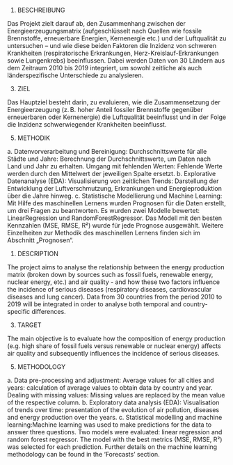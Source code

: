 1. BESCHREIBUNG
   
Das Projekt zielt darauf ab, den Zusammenhang zwischen der Energieerzeugungsmatrix (aufgeschlüsselt nach Quellen wie fossile Brennstoffe, erneuerbare Energien, Kernenergie etc.) und der Luftqualität zu untersuchen – und wie diese beiden Faktoren die Inzidenz von schweren Krankheiten (respiratorische Erkrankungen, Herz-Kreislauf-Erkrankungen sowie Lungenkrebs) beeinflussen. Dabei werden Daten von 30 Ländern aus dem Zeitraum 2010 bis 2019 integriert, um sowohl zeitliche als auch länderspezifische Unterschiede zu analysieren.


3. ZIEL
   
Das Hauptziel besteht darin, zu evaluieren, wie die Zusammensetzung der Energieerzeugung (z. B. hoher Anteil fossiler Brennstoffe gegenüber erneuerbaren oder Kernenergie) die Luftqualität beeinflusst und in der Folge die Inzidenz schwerwiegender Krankheiten beeinflusst.


5. METHODIK
   
a. Datenvorverarbeitung und Bereinigung:
Durchschnittswerte für alle Städte und Jahre: Berechnung der Durchschnittswerte, um Daten nach Land und Jahr zu erhalten.
Umgang mit fehlenden Werten: Fehlende Werte werden durch den Mittelwert der jeweiligen Spalte ersetzt.
b. Explorative Datenanalyse (EDA):
Visualisierung von zeitlichen Trends: Darstellung der Entwicklung der Luftverschmutzung, Erkrankungen und Energieproduktion über die Jahre hinweg.
c. Statistische Modellierung und Machine Learning:
Mit Hilfe des maschinellen Lernens wurden Prognosen für die Daten erstellt, um drei Fragen zu beantworten. Es wurden zwei Modelle bewertet: LinearRegression und RandomForestRegressor. Das Modell mit den besten Kennzahlen (MSE, RMSE, R²) wurde für jede Prognose ausgewählt. Weitere Einzelheiten zur Methodik des maschinellen Lernens finden sich im Abschnitt „Prognosen“.



1. DESCRIPTION
   
The project aims to analyse the relationship between the energy production matrix (broken down by sources such as fossil fuels, renewable energy, nuclear energy, etc.) and air quality - and how these two factors influence the incidence of serious diseases (respiratory diseases, cardiovascular diseases and lung cancer). Data from 30 countries from the period 2010 to 2019 will be integrated in order to analyse both temporal and country-specific differences.


3. TARGET

The main objective is to evaluate how the composition of energy production (e.g. high share of fossil fuels versus renewable or nuclear energy) affects air quality and subsequently influences the incidence of serious diseases.


5. METHODOLOGY
   
a. Data pre-processing and adjustment:
Average values for all cities and years: calculation of average values to obtain data by country and year.
Dealing with missing values: Missing values are replaced by the mean value of the respective column.
b. Exploratory data analysis (EDA):
Visualisation of trends over time: presentation of the evolution of air pollution, diseases and energy production over the years.
c. Statistical modelling and machine learning:Machine learning was used to make predictions for the data to answer three questions. Two models were evaluated: linear regression and random forest regressor. The model with the best metrics (MSE, RMSE, R²) was selected for each prediction. Further details on the machine learning methodology can be found in the ‘Forecasts’ section.
